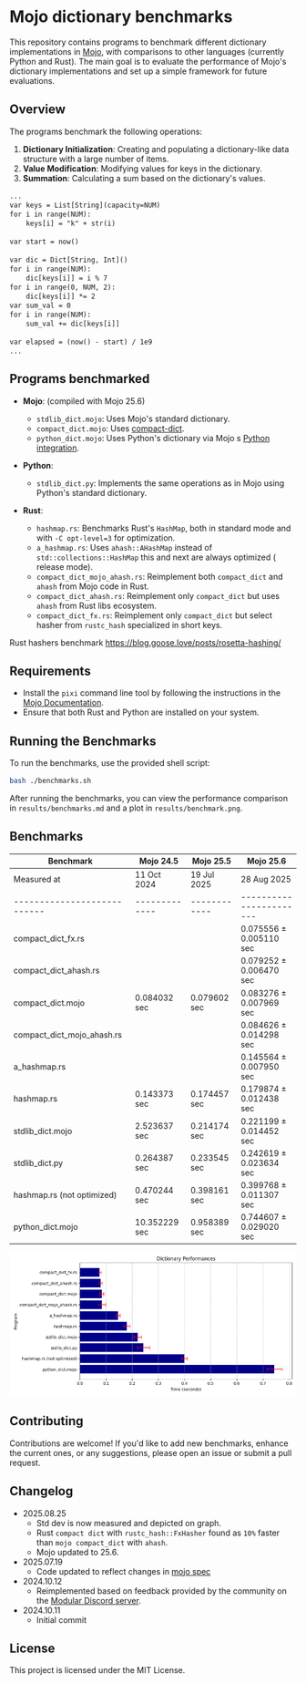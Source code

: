 # Mojo dictionary benchmarks

This repository contains programs to benchmark different dictionary implementations
in [Mojo](https://www.modular.com/mojo), with comparisons to other languages (currently Python and Rust). The main goal
is to evaluate the performance of Mojo's dictionary implementations and set up a simple framework for future
evaluations.

## Overview

The programs benchmark the following operations:

1. **Dictionary Initialization**: Creating and populating a dictionary-like data structure with a large number of items.
2. **Value Modification**: Modifying values for keys in the dictionary.
3. **Summation**: Calculating a sum based on the dictionary's values.

```mojo
...
var keys = List[String](capacity=NUM)
for i in range(NUM):
    keys[i] = "k" + str(i)

var start = now()

var dic = Dict[String, Int]()
for i in range(NUM):
    dic[keys[i]] = i % 7
for i in range(0, NUM, 2):
    dic[keys[i]] *= 2
var sum_val = 0
for i in range(NUM):
    sum_val += dic[keys[i]]

var elapsed = (now() - start) / 1e9
...
```

## Programs benchmarked

- **Mojo**: (compiled with Mojo 25.6)
    - `stdlib_dict.mojo`: Uses Mojo's standard dictionary.
    - `compact_dict.mojo`: Uses [compact-dict](https://github.com/mzaks/compact-dict).
    - `python_dict.mojo`: Uses Python's dictionary via Mojo
      s [Python integration](https://docs.modular.com/mojo/manual/python/).

- **Python**:
    - `stdlib_dict.py`: Implements the same operations as in Mojo using Python's standard dictionary.

- **Rust**:
    - `hashmap.rs`: Benchmarks Rust's `HashMap`, both in standard mode and with `-C opt-level=3` for optimization.
    - `a_hashmap.rs`: Uses `ahash::AHashMap` instead of `std::collections::HashMap` this and next are always optimized (
      release mode).
    - `compact_dict_mojo_ahash.rs`: Reimplement both `compact_dict` and `ahash` from Mojo code in Rust.
    - `compact_dict_ahash.rs`: Reimplement only `compact_dict` but uses `ahash` from Rust libs ecosystem.
    - `compact_dict_fx.rs`: Reimplement only `compact_dict` but select hasher from `rustc_hash` specialized in short
      keys.

Rust hashers benchmark https://blog.goose.love/posts/rosetta-hashing/

## Requirements

- Install the `pixi` command line tool by following the instructions in
  the [Mojo Documentation](https://docs.modular.com/mojo/manual/get-started).
- Ensure that both Rust and Python are installed on your system.

## Running the Benchmarks

To run the benchmarks, use the provided shell script:

```sh
bash ./benchmarks.sh
```

After running the benchmarks, you can view the performance comparison in `results/benchmarks.md` and a plot in
`results/benchmark.png`.

## Benchmarks

| Benchmark                   | Mojo 24.5     | Mojo 25.5    | Mojo 25.6               | 
|-----------------------------|---------------|--------------|-------------------------|
| Measured at                 | 11 Oct 2024   | 19 Jul 2025  | 28 Aug 2025             |
| --------------------------- | ------------- | ------------ | ----------------------- |
| compact_dict_fx.rs          |               |              | 0.075556 ± 0.005110 sec |
| compact_dict_ahash.rs       |               |              | 0.079252 ± 0.006470 sec |
| compact_dict.mojo           | 0.084032 sec  | 0.079602 sec | 0.083276 ± 0.007969 sec |
| compact_dict_mojo_ahash.rs  |               |              | 0.084626 ± 0.014298 sec |
| a_hashmap.rs                |               |              | 0.145564 ± 0.007950 sec |
| hashmap.rs                  | 0.143373 sec  | 0.174457 sec | 0.179874 ± 0.012438 sec |
| stdlib_dict.mojo            | 2.523637 sec  | 0.214174 sec | 0.221199 ± 0.014452 sec |
| stdlib_dict.py              | 0.264387 sec  | 0.233545 sec | 0.242619 ± 0.023634 sec |
| hashmap.rs  (not optimized) | 0.470244 sec  | 0.398161 sec | 0.399768 ± 0.011307 sec |
| python_dict.mojo            | 10.352229 sec | 0.958389 sec | 0.744607 ± 0.029020 sec |

![Chart](./results/benchmarks.png)

## Contributing

Contributions are welcome! If you'd like to add new benchmarks, enhance the current ones, or any suggestions, please
open an issue or submit a pull request.

## Changelog

- 2025.08.25
    - Std dev is now measured and depicted on graph.
    - Rust `compact dict` with `rustc_hash::FxHasher` found as `10%` faster than `mojo compact_dict` with `ahash`.
    - Mojo updated to 25.6.
- 2025.07.19
    - Code updated to reflect changes in [mojo spec](https://docs.modular.com/mojo/changelog/)
- 2024.10.12
    - Reimplemented based on feedback provided by the community on
      the [Modular Discord server](https://discord.gg/xZktyT2q).
- 2024.10.11
    - Initial commit

## License

This project is licensed under the MIT License.
